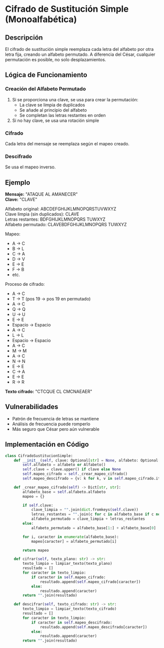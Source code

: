# Cifrado de Sustitución Simple (Monoalfabética)

## Descripción

El cifrado de sustitución simple reemplaza cada letra del alfabeto por otra letra fija, creando un alfabeto permutado. A diferencia del César, cualquier permutación es posible, no solo desplazamientos.

## Lógica de Funcionamiento

### Creación del Alfabeto Permutado
1. Si se proporciona una clave, se usa para crear la permutación:
   - La clave se limpia de duplicados
   - Se añade al principio del alfabeto
   - Se completan las letras restantes en orden
2. Si no hay clave, se usa una rotación simple

### Cifrado
Cada letra del mensaje se reemplaza según el mapeo creado.

### Descifrado
Se usa el mapeo inverso.

## Ejemplo

**Mensaje:** "ATAQUE AL AMANECER"  
**Clave:** "CLAVE"  

Alfabeto original: ABCDEFGHIJKLMNOPQRSTUVWXYZ  
Clave limpia (sin duplicados): CLAVE  
Letras restantes: BDFGHIJKLMNOPQRS TUWXYZ  
Alfabeto permutado: CLAVEBDFGHIJKLMNOPQRS TUWXYZ  

Mapeo:
- A → C
- B → L
- C → A
- D → V
- E → E
- F → B
- etc.

Proceso de cifrado:
- A → C
- T → T (pos 19 → pos 19 en permutado)
- A → C
- Q → Q
- U → U
- E → E
- Espacio → Espacio
- A → C
- L → L
- Espacio → Espacio
- A → C
- M → M
- A → C
- N → N
- E → E
- C → A
- E → E
- R → R

**Texto cifrado:** "CTCQUE CL CMCNAEAER"

## Vulnerabilidades

- Patrón de frecuencia de letras se mantiene
- Análisis de frecuencia puede romperlo
- Más seguro que César pero aún vulnerable

## Implementación en Código

```python
class CifradoSustitucionSimple:
    def __init__(self, clave: Optional[str] = None, alfabeto: Optional[Alfabeto] = None):
        self.alfabeto = alfabeto or Alfabeto()
        self.clave = clave.upper() if clave else None
        self.mapeo_cifrado = self._crear_mapeo_cifrado()
        self.mapeo_descifrado = {v: k for k, v in self.mapeo_cifrado.items()}

    def _crear_mapeo_cifrado(self) -> Dict[str, str]:
        alfabeto_base = self.alfabeto.alfabeto
        mapeo = {}

        if self.clave:
            clave_limpia = "".join(dict.fromkeys(self.clave))
            letras_restantes = "".join(c for c in alfabeto_base if c not in clave_limpia)
            alfabeto_permutado = clave_limpia + letras_restantes
        else:
            alfabeto_permutado = alfabeto_base[1:] + alfabeto_base[0]

        for i, caracter in enumerate(alfabeto_base):
            mapeo[caracter] = alfabeto_permutado[i]

        return mapeo

    def cifrar(self, texto_plano: str) -> str:
        texto_limpio = limpiar_texto(texto_plano)
        resultado = []
        for caracter in texto_limpio:
            if caracter in self.mapeo_cifrado:
                resultado.append(self.mapeo_cifrado[caracter])
            else:
                resultado.append(caracter)
        return "".join(resultado)

    def descifrar(self, texto_cifrado: str) -> str:
        texto_limpio = limpiar_texto(texto_cifrado)
        resultado = []
        for caracter in texto_limpio:
            if caracter in self.mapeo_descifrado:
                resultado.append(self.mapeo_descifrado[caracter])
            else:
                resultado.append(caracter)
        return "".join(resultado)
```